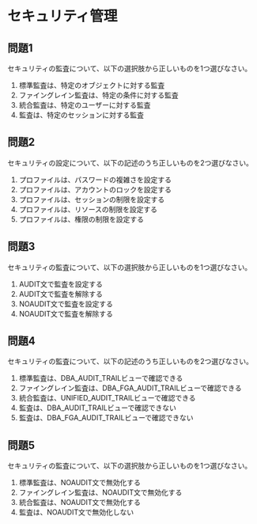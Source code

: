 # セキュリティ管理

## 問題1
セキュリティの監査について、以下の選択肢から正しいものを1つ選びなさい。

1. 標準監査は、特定のオブジェクトに対する監査
2. ファイングレイン監査は、特定の条件に対する監査
3. 統合監査は、特定のユーザーに対する監査
4. 監査は、特定のセッションに対する監査

## 問題2
セキュリティの設定について、以下の記述のうち正しいものを2つ選びなさい。

1. プロファイルは、パスワードの複雑さを設定する
2. プロファイルは、アカウントのロックを設定する
3. プロファイルは、セッションの制限を設定する
4. プロファイルは、リソースの制限を設定する
5. プロファイルは、権限の制限を設定する

## 問題3
セキュリティの監査について、以下の選択肢から正しいものを1つ選びなさい。

1. AUDIT文で監査を設定する
2. AUDIT文で監査を解除する
3. NOAUDIT文で監査を設定する
4. NOAUDIT文で監査を解除する

## 問題4
セキュリティの監査について、以下の記述のうち正しいものを2つ選びなさい。

1. 標準監査は、DBA_AUDIT_TRAILビューで確認できる
2. ファイングレイン監査は、DBA_FGA_AUDIT_TRAILビューで確認できる
3. 統合監査は、UNIFIED_AUDIT_TRAILビューで確認できる
4. 監査は、DBA_AUDIT_TRAILビューで確認できない
5. 監査は、DBA_FGA_AUDIT_TRAILビューで確認できない

## 問題5
セキュリティの監査について、以下の選択肢から正しいものを1つ選びなさい。

1. 標準監査は、NOAUDIT文で無効化する
2. ファイングレイン監査は、NOAUDIT文で無効化する
3. 統合監査は、NOAUDIT文で無効化する
4. 監査は、NOAUDIT文で無効化しない 